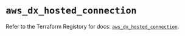 # `aws_dx_hosted_connection`

Refer to the Terraform Registory for docs: [`aws_dx_hosted_connection`](https://registry.terraform.io/providers/hashicorp/aws/4.66.1/docs/resources/dx_hosted_connection).
